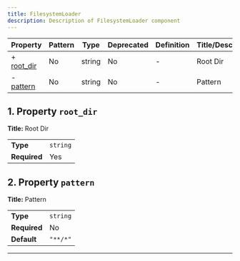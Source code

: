 ```yaml
---
title: FilesystemLoader
description: Description of FilesystemLoader component
---
```


| Property                 | Pattern | Type   | Deprecated | Definition | Title/Description |
| ------------------------ | ------- | ------ | ---------- | ---------- | ----------------- |
| + [root_dir](#root_dir ) | No      | string | No         | -          | Root Dir          |
| - [pattern](#pattern )   | No      | string | No         | -          | Pattern           |

## <a name="root_dir"></a>1. Property `root_dir`

**Title:** Root Dir

|              |          |
| ------------ | -------- |
| **Type**     | `string` |
| **Required** | Yes      |

## <a name="pattern"></a>2. Property `pattern`

**Title:** Pattern

|              |          |
| ------------ | -------- |
| **Type**     | `string` |
| **Required** | No       |
| **Default**  | `"**/*"` |

----------------------------------------------------------------------------------------------------------------------------
